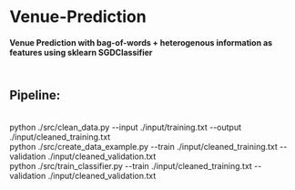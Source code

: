 # Venue-Prediction
#### Venue Prediction with bag-of-words + heterogenous information as features using sklearn SGDClassifier
## <br> Pipeline:
<br> python ./src/clean_data.py --input ./input/training.txt --output ./input/cleaned_training.txt
<br> python ./src/create_data_example.py --train ./input/cleaned_training.txt --validation ./input/cleaned_validation.txt
<br> python ./src/train_classifier.py --train ./input/cleaned_training.txt --validation ./input/cleaned_validation.txt
